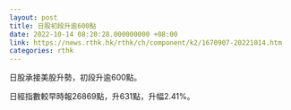 ```yaml
---
layout: post
title: 日股初段升逾600點
date: 2022-10-14 08:20:28.000000000 +08:00
link: https://news.rthk.hk/rthk/ch/component/k2/1670907-20221014.htm
categories: rthk
---
```


日股承接美股升勢，初段升逾600點。

日經指數較早時報26869點，升631點，升幅2.41%。
